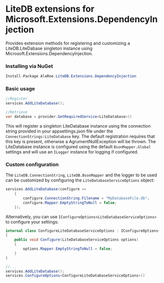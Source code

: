 # LiteDB extensions for Microsoft.Extensions.DependencyInjection

Provides extension methods for registering and customizing a LiteDB.LiteDabase singleton instance using Microsoft.Extensions.DependencyInjection.

### Installing via NuGet
```csharp
Install-Package AleRoe.LiteDB.Extensions.DependencyInjection
```


### Basic usage

```csharp
//Register
services.AddLiteDatabase();

//Retrieve
var database = provider.GetRequiredService<LiteDatabase>()
```
This will register a singleton LiteDatabase instance using the connection string provided in your appsettings.json file under the `ConnectionStrings:LiteDatabase` key. 
The default registration requires that this key is present, otherwise a AgrumentNullException will be thrown. 
The LiteDatabase instance is configured using the default `BsonMapper.Global` settings and will use an `ILogger` instance for logging if configured.

### Custom configuration

The `LiteDB.ConnectionString`, `LiteDB.BsonMapper` and the logger to be used can be customized by configuring the `LiteDatabaseServiceOptions` object:

```csharp
services.AddLiteDatabase(configure =>
    {
        configure.ConnectionString.Filename = "MyDatabaseFile.db";
        configure.Mapper.EmptyStringToNull = false;
    });
```
Alternatively, you can use `IConfigureOptions<LiteDatabaseServiceOptions>` to configure your settings:

```csharp
internal class ConfigureLiteDatabaseServiceOptions : IConfigureOptions<LiteDatabaseServiceOptions>
{
    public void Configure(LiteDatabaseServiceOptions options)
    {
        options.Mapper.EmptyStringToNull = false;
    }
}

//...
services.AddLiteDatabase();
services.ConfigureOptions<ConfigureLiteDatabaseServiceOptions>()
```
